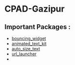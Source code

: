 # CPAD-Gazipur



## Important Packages : 

- [bouncing_widget](https://pub.dev/packages/bouncing_widget)
- [animated_text_kit](https://pub.dev/packages/animated_text_kit)
- [auto_size_text](https://pub.dev/packages/auto_size_text)
- [url_launcher](https://pub.dev/packages/url_launcher)
- 
